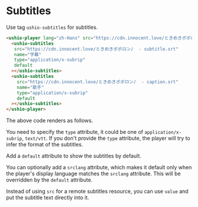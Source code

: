 # Subtitles

Use tag `ushio-subtitles` for subtitles.

```html
<ushio-player lang="zh-Hans" src="https://cdn.innocent.love/ときめきポポロン♪ .mp4">
  <ushio-subtitles
   src="https://cdn.innocent.love/ときめきポポロン♪  - subtitle.srt"
   name="字幕"
   type="application/x-subrip"
   default
  ></ushio-subtitles>
  <ushio-subtitles
    src="https://cdn.innocent.love/ときめきポポロン♪  - caption.srt"
    name="歌手"
    type="application/x-subrip"
    default
  ></ushio-subtitles>
</ushio-player>
```

The above code renders as follows.

<div class="video-wrap">
<ushio-player lang="zh-Hans" src="https://cdn.innocent.love/ときめきポポロン♪ .mp4">
  <ushio-subtitles
   src="https://cdn.innocent.love/ときめきポポロン♪  - subtitle.srt"
   name="字幕"
   type="application/x-subrip"
   default
  ></ushio-subtitles>
  <ushio-subtitles
     src="https://cdn.innocent.love/ときめきポポロン♪  - caption.srt"
     name="歌手"
     type="application/x-subrip"
     default
  ></ushio-subtitles>
</ushio-player>
</div>

You need to specify the `type` attribute, it could be one of `application/x-subrip`, `text/vtt`.
If you don't provide the `type` attribute, the player will try to infer the format of the subtitles.

Add a `default` attribute to show the subtitles by default.

You can optionally add a `srclang` attribute, which makes it default only when the player's
display language matches the `srclang` attribute. This will be overridden by the `default` attribute.

Instead of using `src` for a remote subtitles resource, you can use `value` and put the subtitle text directly into it.
